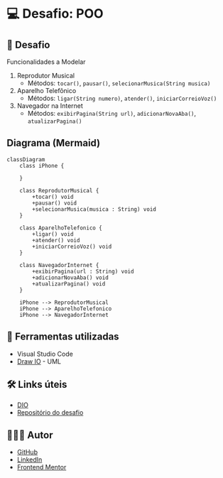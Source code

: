 # 💻 Desafio: POO

## 🎯 Desafio

Funcionalidades a Modelar

1. Reprodutor Musical
    - Métodos: `tocar()`, `pausar()`, `selecionarMusica(String musica)`
2. Aparelho Telefônico
    - Métodos: `ligar(String numero)`, `atender()`, `iniciarCorreioVoz()`
3. Navegador na Internet
    - Métodos: `exibirPagina(String url)`, `adicionarNovaAba()`, `atualizarPagina()`

## Diagrama (Mermaid)

```mermaid
classDiagram
    class iPhone {

    }

    class ReprodutorMusical {
        +tocar() void
        +pausar() void
        +selecionarMusica(musica : String) void
    }

    class AparelhoTelefonico {
        +ligar() void
        +atender() void
        +iniciarCorreioVoz() void
    }

    class NavegadorInternet {
        +exibirPagina(url : String) void
        +adicionarNovaAba() void
        +atualizarPagina() void
    }

    iPhone --> ReprodutorMusical
    iPhone --> AparelhoTelefonico
    iPhone --> NavegadorInternet
```

## 🧱 Ferramentas utilizadas

- Visual Studio Code
- [Draw IO](https://www.drawio.com/) - UML

## 🛠️ Links úteis

- [DIO](https://www.dio.me/)
- [Repositório do desafio](https://github.com/digitalinnovationone/trilha-java-basico/tree/main/desafios/poo)

## 🧑🏻‍💻 Autor

- [GitHub](https://github.com/GracilianoOG)
- [LinkedIn](https://www.linkedin.com/in/gabrielgmbarros)
- [Frontend Mentor](https://www.frontendmentor.io/profile/GracilianoOG)
